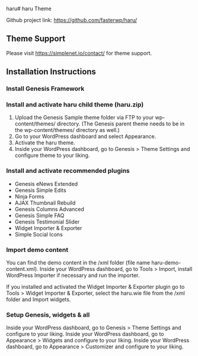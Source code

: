 haru# haru Theme

Github project link: https://github.com/fasterwp/haru/

## Theme Support

Please visit <https://simplenet.io/contact/> for theme support.

## Installation Instructions

### Install Genesis Framework

### Install and activate haru child theme (haru.zip)

1. Upload the Genesis Sample theme folder via FTP to your wp-content/themes/ directory. (The Genesis parent theme needs to be in the wp-content/themes/ directory as well.)
2. Go to your WordPress dashboard and select Appearance.
3. Activate the haru theme.
4. Inside your WordPress dashboard, go to Genesis > Theme Settings and configure theme to your liking.

### Install and activate recommended plugins

- Genesis eNews Extended
- Genesis Simple Edits
- Ninja Forms
- AJAX Thumbnail Rebuild
- Genesis Columns Advanced
- Genesis Simple FAQ
- Genesis Testimonial Slider
- Widget Importer & Exporter
- Simple Social Icons

### Import demo content

You can find the demo content in the /xml folder (file name haru-demo-content.xml).
Inside your WordPress dashboard, go to Tools > Import, install WordPress Importer if necessary and run the importer.

If you installed and activated the Widget Importer & Exporter plugin go to Tools > Widget Importer & Exporter, select the haru.wie file from the /xml folder and Import widgets.

### Setup Genesis, widgets & all

Inside your WordPress dashboard, go to Genesis > Theme Settings and configure to your liking.
Inside your WordPress dashboard, go to Appearance > Widgets and configure to your liking.
Inside your WordPress dashboard, go to Appearance > Customizer and configure to your liking.
